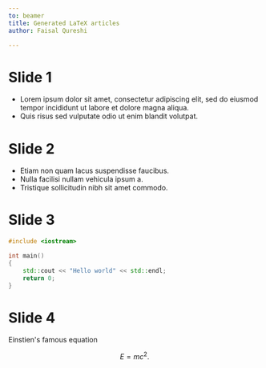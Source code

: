 ```yaml
---
to: beamer
title: Generated LaTeX articles
author: Faisal Qureshi

---
```


# Slide 1

- Lorem ipsum dolor sit amet, consectetur adipiscing elit, sed do eiusmod tempor incididunt ut labore et dolore magna aliqua. 
- Quis risus sed vulputate odio ut enim blandit volutpat.

# Slide 2

- Etiam non quam lacus suspendisse faucibus.
- Nulla facilisi nullam vehicula ipsum a.
- Tristique sollicitudin nibh sit amet commodo.

# Slide 3

~~~cpp
#include <iostream>

int main()
{
    std::cout << "Hello world" << std::endl;
    return 0;
}
~~~

# Slide 4

Einstien's famous equation

$$
E = m c^2.
$$
